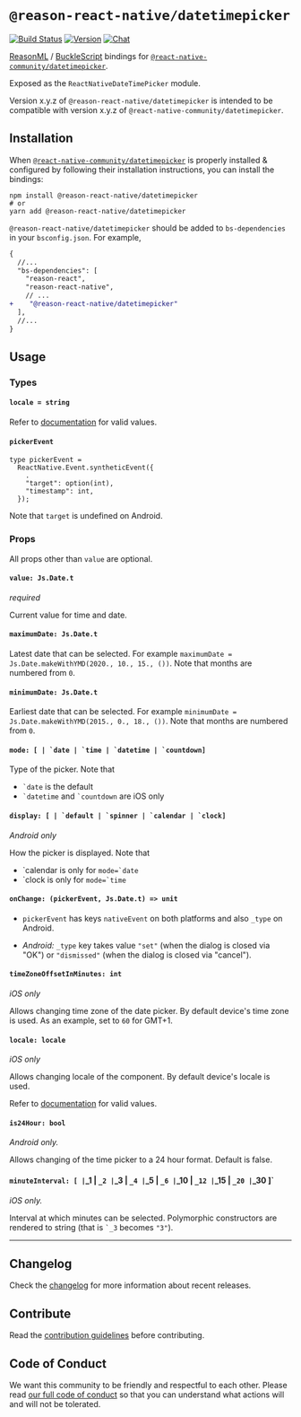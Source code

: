 # `@reason-react-native/datetimepicker`

[![Build Status](https://github.com/reason-react-native/datetimepicker/workflows/Build/badge.svg)](https://github.com/reason-react-native/datetimepicker/actions)
[![Version](https://img.shields.io/npm/v/@reason-react-native/datetimepicker.svg)](https://www.npmjs.com/@reason-react-native/datetimepicker)
[![Chat](https://img.shields.io/discord/235176658175262720.svg?logo=discord&colorb=blue)](https://reasonml-community.github.io/reason-react-native/discord/)

[ReasonML](https://reasonml.github.io) /
[BuckleScript](https://bucklescript.github.io) bindings for
[`@react-native-community/datetimepicker`](https://github.com/react-native-community/react-native-datetimepicker).

Exposed as the `ReactNativeDateTimePicker` module.

Version x.y.z of `@reason-react-native/datetimepicker` is intended to be
compatible with version x.y.z of `@react-native-community/datetimepicker`.

## Installation

When
[`@react-native-community/datetimepicker`](`https://github.com/react-native-community/datetimepicker`)
is properly installed & configured by following their installation instructions,
you can install the bindings:

```console
npm install @reason-react-native/datetimepicker
# or
yarn add @reason-react-native/datetimepicker
```

`@reason-react-native/datetimepicker` should be added to `bs-dependencies` in
your `bsconfig.json`. For example,

```diff
{
  //...
  "bs-dependencies": [
    "reason-react",
    "reason-react-native",
    // ...
+    "@reason-react-native/datetimepicker"
  ],
  //...
}
```

## Usage

### Types

#### `locale = string`

Refer to
[documentation](https://developer.apple.com/library/archive/documentation/MacOSX/Conceptual/BPInternational/LanguageandLocaleIDs/LanguageandLocaleIDs.html)
for valid values.

#### `pickerEvent`

```reason
type pickerEvent =
  ReactNative.Event.syntheticEvent({
    .
    "target": option(int),
    "timestamp": int,
  });
```

Note that `target` is undefined on Android.

### Props

All props other than `value` are optional.

#### `value: Js.Date.t`

_required_

Current value for time and date.

#### `maximumDate: Js.Date.t`

Latest date that can be selected. For example
`maximumDate = Js.Date.makeWithYMD(2020., 10., 15., ())`. Note that months are
numbered from `0`.

#### `minimumDate: Js.Date.t`

Earliest date that can be selected. For example
`minimumDate = Js.Date.makeWithYMD(2015., 0., 18., ())`. Note that months are
numbered from `0`.

#### `` mode: [ | `date | `time | `datetime | `countdown] ``

Type of the picker. Note that

- `` `date `` is the default
- `` `datetime `` and `` `countdown `` are iOS only

#### `` display: [ | `default | `spinner | `calendar | `clock] ``

_Android only_

How the picker is displayed. Note that

- \`calendar is only for `` mode=`date ``
- \`clock is only for `` mode=`time ``

#### `onChange: (pickerEvent, Js.Date.t) => unit`

- `pickerEvent` has keys `nativeEvent` on both platforms and also `_type` on
  Android.

- _Android:_ `_type` key takes value `"set"` (when the dialog is closed via
  "OK") or `"dismissed"` (when the dialog is closed via "cancel").

#### `timeZoneOffsetInMinutes: int`

_iOS only_

Allows changing time zone of the date picker. By default device's time zone is
used. As an example, set to `60` for GMT+1.

#### `locale: locale`

_iOS only_

Allows changing locale of the component. By default device's locale is used.

Refer to
[documentation](https://developer.apple.com/library/archive/documentation/MacOSX/Conceptual/BPInternational/LanguageandLocaleIDs/LanguageandLocaleIDs.html)
for valid values.

#### `is24Hour: bool`

_Android only._

Allows changing of the time picker to a 24 hour format. Default is false.

#### `minuteInterval: [ |`\_1 | `_2 |`\_3 | `_4 |`\_5 | `_6 |`\_10 | `_12 |`\_15 | `_20 |`\_30 ]`

_iOS only._

Interval at which minutes can be selected. Polymorphic constructors are rendered
to string (that is `` `_3 `` becomes `"3"`).

---

## Changelog

Check the [changelog](./CHANGELOG.md) for more information about recent
releases.

## Contribute

Read the [contribution guidelines](./CONTRIBUTING.md) before contributing.

## Code of Conduct

We want this community to be friendly and respectful to each other. Please read
[our full code of conduct](./CODE_OF_CONDUCT.md) so that you can understand what
actions will and will not be tolerated.
